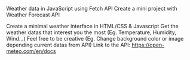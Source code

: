 Weather data in JavaScript using Fetch API
Create a mini project with Weather Forecast API

Create a minimal weather interface in HTML/CSS & Javascript
Get the weather datas that interest you the most (Eg. Temperature, Humidity, Wind...)
Feel free to be creative (Eg. Change background color or image depending current datas from API)
Link to the API: https://open-meteo.com/en/docs 